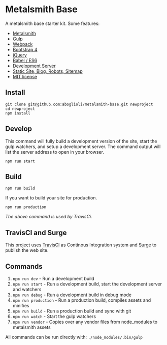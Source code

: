 # Metalsmith Base

A metalsmith base starter kit. Some features:

- [Metalsmith](http://metalsmith.io/)
- [Gulp](http://gulpjs.com/)
- [Webpack](https://github.com/webpack/webpack)
- [Bootstrap 4](https://github.com/twbs/bootstrap/tree/v4-dev)
- [jQuery](https://github.com/jquery/jquery)
- [Babel / ES6](https://babeljs.io/)
- [Development Server](https://github.com/aboglioli/metalsmith-base/blob/master/gulpfile.js#L179)
- [Static Site, Blog, Robots, Sitemap](https://github.com/aboglioli/metalsmith-base/tree/master/content)
- [MIT license](https://github.com/aboglioli/metalsmith-base/blob/master/LICENSE)

## Install

```
git clone git@github.com:aboglioli/metalsmith-base.git newproject
cd newproject
npm install
```
## Develop

This command will fully build a development version of the site, start the gulp
watchers, and setup a development server. The command output will list the
server address to open in your browser.

```
npm run start
```

## Build

```
npm run build
```

If you want to build your site for production.

```
npm run production
```

*The above command is used by TravisCi.*

## TravisCI and Surge

This project uses [TravisCI](https://travis-ci.org) as Continous Integration
system and [Surge](https://surge.sh) to publish the web site.

## Commands

1. `npm run dev` - Run a development build
1. `npm run start` - Run a development build, start the development server and watchers
1. `npm run debug` - Run a development build in debug mode
1. `npm run production` - Run a production build, compiles assets and minifies
1. `npm run build` - Run a production build and sync with git
1. `npm run watch` - Start the gulp watchers
1. `npm run vendor` - Copies over any vendor files from node_modules to metalsmith assets

All commands can be run directly with: `./node_modules/.bin/gulp`
